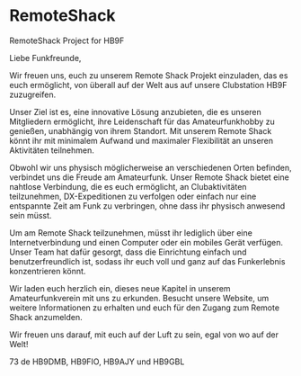 # RemoteShack
RemoteShack Project for HB9F

Liebe Funkfreunde,

Wir freuen uns, euch zu unserem Remote Shack Projekt einzuladen, das es euch ermöglicht, von überall auf der Welt aus auf unsere Clubstation HB9F zuzugreifen.

Unser Ziel ist es, eine innovative Lösung anzubieten, die es unseren Mitgliedern ermöglicht, ihre Leidenschaft für das Amateurfunkhobby zu genießen, unabhängig von ihrem Standort. Mit unserem Remote Shack könnt ihr mit minimalem Aufwand und maximaler Flexibilität an unseren Aktivitäten teilnehmen.

Obwohl wir uns physisch möglicherweise an verschiedenen Orten befinden, verbindet uns die Freude am Amateurfunk. Unser Remote Shack bietet eine nahtlose Verbindung, die es euch ermöglicht, an Clubaktivitäten teilzunehmen, DX-Expeditionen zu verfolgen oder einfach nur eine entspannte Zeit am Funk zu verbringen, ohne dass ihr physisch anwesend sein müsst.

Um am Remote Shack teilzunehmen, müsst ihr lediglich über eine Internetverbindung und einen Computer oder ein mobiles Gerät verfügen. Unser Team hat dafür gesorgt, dass die Einrichtung einfach und benutzerfreundlich ist, sodass ihr euch voll und ganz auf das Funkerlebnis konzentrieren könnt.

Wir laden euch herzlich ein, dieses neue Kapitel in unserem Amateurfunkverein mit uns zu erkunden. Besucht unsere Website, um weitere Informationen zu erhalten und euch für den Zugang zum Remote Shack anzumelden.

Wir freuen uns darauf, mit euch auf der Luft zu sein, egal von wo auf der Welt!

73 de HB9DMB, HB9FIO, HB9AJY und HB9GBL
